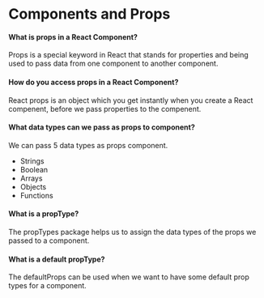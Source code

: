 # Components and Props

#### What is props in a React Component?
Props is a special keyword in React that stands for properties and being used to pass data from one component to another component. 

#### How do you access props in a React Component?
React props is an object which you get instantly when you create a React compenent, before we pass properties to the compenent.

#### What data types can we pass as props to component?
We can pass 5 data types as props component.
- Strings
- Boolean
- Arrays
- Objects
- Functions

#### What is a propType?
The propTypes package helps us to assign the data types of the props we passed to a component.

#### What is a default propType?
The defaultProps can be used when we want to have some default prop types for a component.